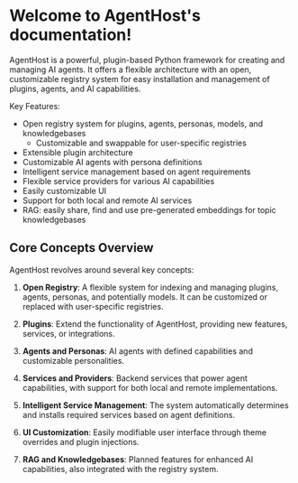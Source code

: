 Welcome to AgentHost's documentation!
====================================

AgentHost is a powerful, plugin-based Python framework for creating and managing AI agents. It offers a flexible architecture with an open, customizable registry system for easy installation and management of plugins, agents, and AI capabilities.

Key Features:
- Open registry system for plugins, agents, personas, models, and knowledgebases
  - Customizable and swappable for user-specific registries
- Extensible plugin architecture
- Customizable AI agents with persona definitions
- Intelligent service management based on agent requirements
- Flexible service providers for various AI capabilities
- Easily customizable UI
- Support for both local and remote AI services
- RAG: easily share, find and use pre-generated embeddings for topic knowledgebases

Core Concepts Overview
----------------------

AgentHost revolves around several key concepts:

1. **Open Registry**: A flexible system for indexing and managing plugins, agents, personas, and potentially models. It can be customized or replaced with user-specific registries.

2. **Plugins**: Extend the functionality of AgentHost, providing new features, services, or integrations.

3. **Agents and Personas**: AI agents with defined capabilities and customizable personalities.

4. **Services and Providers**: Backend services that power agent capabilities, with support for both local and remote implementations.

5. **Intelligent Service Management**: The system automatically determines and installs required services based on agent definitions.

6. **UI Customization**: Easily modifiable user interface through theme overrides and plugin injections.

7. **RAG and Knowledgebases**: Planned features for enhanced AI capabilities, also integrated with the registry system.
